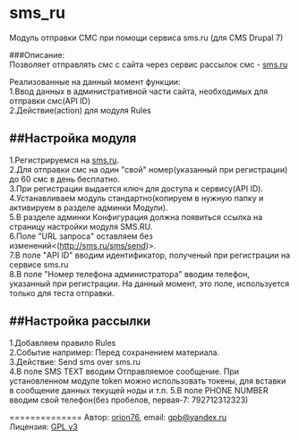sms_ru
======
Модуль отправки СМС при помощи сервиса sms.ru (для CMS Drupal 7)  

###Описание:  
Позволяет отправлять смс с сайта через сервис рассылок смс - [sms.ru](http:\\sms.ru)

Реализованные на данный момент функции:  
1.Ввод данных в административной части сайта, необходимых для отправки смс(API ID)  
2.Действие(action) для модуля Rules  

##Настройка модуля
-------------
1.Регистрируемся на [sms.ru](http://sms.ru/?panel=main&subpanel=programmer).  
2.Для отправки смс на один "свой" номер(указанный при регистрации) до 60 смс в день бесплатно.  
3.При регистрации выдается ключ для доступа к сервису(API ID).  
4.Устанавливаем модуль стандартно(копируем в нужную папку и активируем в разделе админки Модули).  
5.В разделе админки Конфигурация должна появиться ссылка на страницу настройки модуля SMS.RU.  
6.Поле "URL запроса" оставляем без изменений<(http://sms.ru/sms/send)>.  
7.В поле "API ID" вводим идентификатор, полученый при регистрации на сервисе sms.ru    
8.В поле "Номер телефона администратора" вводим телефон, указанный при регистрации.
На данный момент, это поле, используется только для теста отправки.


##Настройка рассылки
---------------------
1.Добавляем правило Rules  
2.Событие например: Перед сохранением материала.  
3.Действие: Send sms over sms.ru  
4.В поле SMS TEXT вводим Отправляемое сообщение.
При установленном модуле token можно использовать токены, для вставки в сообщение данных текущей ноды и т.п.
5.В поле PHONE NUMBER вводим свой телефон(без пробелов, первая-7: 792712312323)  





==============
Автор: [orion76](http://www.drupal.ru/username/orion76), email: gpb@yandex.ru  
Лицензия: [GPL v3](http://choosealicense.com/licenses/gpl-v3/)
